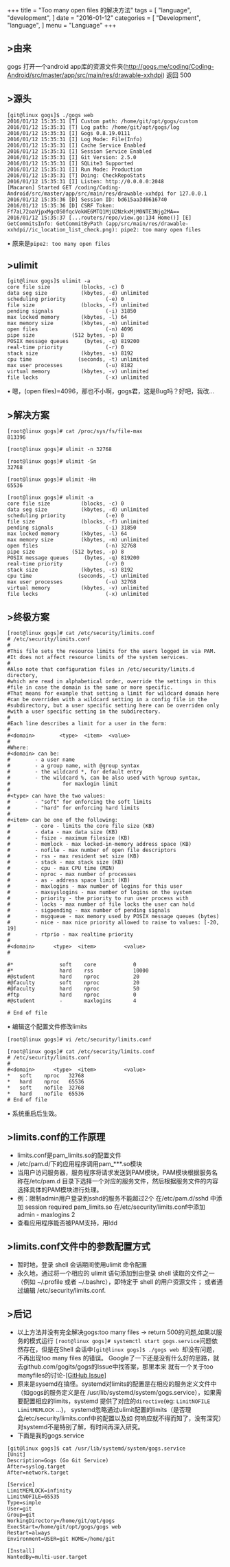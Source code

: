 +++
title = "Too many open files 的解决方法"
tags = [
    "language",
    "development",
]
date = "2016-01-12"
categories = [
    "Development",
    "language",
]
menu = "Language"
+++

## >由来

gogs 打开一个android app库的资源文件夹(http://gogs.me/coding/Coding-Android/src/master/app/src/main/res/drawable-xxhdpi)
返回 500

## >源头
```
[git@linux gogs]$ ./gogs web
2016/01/12 15:35:31 [T] Custom path: /home/git/opt/gogs/custom
2016/01/12 15:35:31 [T] Log path: /home/git/opt/gogs/log
2016/01/12 15:35:31 [I] Gogs 0.8.19.0111
2016/01/12 15:35:31 [I] Log Mode: File(Info)
2016/01/12 15:35:31 [I] Cache Service Enabled
2016/01/12 15:35:31 [I] Session Service Enabled
2016/01/12 15:35:31 [I] Git Version: 2.5.0
2016/01/12 15:35:31 [I] SQLite3 Supported
2016/01/12 15:35:31 [I] Run Mode: Production
2016/01/12 15:35:31 [T] Doing: CheckRepoStats
2016/01/12 15:35:31 [I] Listen: http://0.0.0.0:2048
[Macaron] Started GET /coding/Coding-Android/src/master/app/src/main/res/drawable-xxhdpi for 127.0.0.1
2016/01/12 15:35:36 [D] Session ID: bd615aa3d0616740
2016/01/12 15:35:36 [D] CSRF Token: Ff7aL72oaVjpxMgcOS0fqcVokWE6MTQ1MjU2NzkxMjM0NTE3Njg2MA==
2016/01/12 15:35:37 [...routers/repo/view.go:134 Home()] [E] GetCommitsInfo: GetCommitByPath (app/src/main/res/drawable-xxhdpi//ic_location_list_check.png): pipe2: too many open files

```

&bull; 原来是```pipe2: too many open files```

## >ulimit

```
[git@linux gogs]$ ulimit -a
core file size          (blocks, -c) 0
data seg size           (kbytes, -d) unlimited
scheduling priority             (-e) 0
file size               (blocks, -f) unlimited
pending signals                 (-i) 31850
max locked memory       (kbytes, -l) 64
max memory size         (kbytes, -m) unlimited
open files                      (-n) 4096
pipe size            (512 bytes, -p) 8
POSIX message queues     (bytes, -q) 819200
real-time priority              (-r) 0
stack size              (kbytes, -s) 8192
cpu time               (seconds, -t) unlimited
max user processes              (-u) 8182
virtual memory          (kbytes, -v) unlimited
file locks                      (-x) unlimited
```

&bull; 嗯，(open files)=4096，那也不小啊，gogs君，这是Bug吗？好吧，我改...

## >解决方案

```
[root@linux gogs]# cat /proc/sys/fs/file-max
813396

[root@linux gogs]# ulimit -n 32768

[root@linux gogs]# ulimit -Sn
32768

[root@linux gogs]# ulimit -Hn
65536

[root@linux gogs]# ulimit -a
core file size          (blocks, -c) 0
data seg size           (kbytes, -d) unlimited
scheduling priority             (-e) 0
file size               (blocks, -f) unlimited
pending signals                 (-i) 31850
max locked memory       (kbytes, -l) 64
max memory size         (kbytes, -m) unlimited
open files                      (-n) 32768
pipe size            (512 bytes, -p) 8
POSIX message queues     (bytes, -q) 819200
real-time priority              (-r) 0
stack size              (kbytes, -s) 8192
cpu time               (seconds, -t) unlimited
max user processes              (-u) 32768
virtual memory          (kbytes, -v) unlimited
file locks                      (-x) unlimited
```

## >终极方案

```
[root@linux gogs]# cat /etc/security/limits.conf
# /etc/security/limits.conf
#
#This file sets the resource limits for the users logged in via PAM.
#It does not affect resource limits of the system services.
#
#Also note that configuration files in /etc/security/limits.d directory,
#which are read in alphabetical order, override the settings in this
#file in case the domain is the same or more specific.
#That means for example that setting a limit for wildcard domain here
#can be overriden with a wildcard setting in a config file in the
#subdirectory, but a user specific setting here can be overriden only
#with a user specific setting in the subdirectory.
#
#Each line describes a limit for a user in the form:
#
#<domain>        <type>  <item>  <value>
#
#Where:
#<domain> can be:
#        - a user name
#        - a group name, with @group syntax
#        - the wildcard *, for default entry
#        - the wildcard %, can be also used with %group syntax,
#                 for maxlogin limit
#
#<type> can have the two values:
#        - "soft" for enforcing the soft limits
#        - "hard" for enforcing hard limits
#
#<item> can be one of the following:
#        - core - limits the core file size (KB)
#        - data - max data size (KB)
#        - fsize - maximum filesize (KB)
#        - memlock - max locked-in-memory address space (KB)
#        - nofile - max number of open file descriptors
#        - rss - max resident set size (KB)
#        - stack - max stack size (KB)
#        - cpu - max CPU time (MIN)
#        - nproc - max number of processes
#        - as - address space limit (KB)
#        - maxlogins - max number of logins for this user
#        - maxsyslogins - max number of logins on the system
#        - priority - the priority to run user process with
#        - locks - max number of file locks the user can hold
#        - sigpending - max number of pending signals
#        - msgqueue - max memory used by POSIX message queues (bytes)
#        - nice - max nice priority allowed to raise to values: [-20, 19]
#        - rtprio - max realtime priority
#
#<domain>      <type>  <item>         <value>
#

#*               soft    core            0
#*               hard    rss             10000
#@student        hard    nproc           20
#@faculty        soft    nproc           20
#@faculty        hard    nproc           50
#ftp             hard    nproc           0
#@student        -       maxlogins       4

# End of file
```

&bull; 编辑这个配置文件修改limits

```
[root@linux gogs]# vi /etc/security/limits.conf

[root@linux gogs]# cat /etc/security/limits.conf
# /etc/security/limits.conf
#
#<domain>      <type>  <item>         <value>
*   soft    nproc   32768
*   hard    nproc   65536
*   soft    nofile  32768
*   hard    nofile  65536
# End of file
```
&bull; 系统重启后生效。

## >limits.conf的工作原理

* limits.conf是pam_limits.so的配置文件
* /etc/pam.d/下的应用程序调用pam_***.so模块
* 当用户访问服务器，服务程序将请求发送到PAM模块，PAM模块根据服务名称在/etc/pam.d
  目录下选择一个对应的服务文件，然后根据服务文件的内容选择具体的PAM模块进行处理。
* 例：限制admin用户登录到sshd的服务不能超过2个
  在/etc/pam.d/sshd 中添加 session required pam_limits.so
  在/etc/security/limits.conf中添加 admin - maxlogins 2
* 查看应用程序能否被PAM支持，用ldd

## >limits.conf文件中的参数配置方式
* 暂时地，登录 shell 会话期间使用ulimit 命令配置
* 永久地，通过将一个相应的 ulimit 语句添加到由登录 shell 读取的文件之一
  （例如 ~/.profile 或者 ~/.bashrc），即特定于 shell 的用户资源文件；
  或者通过编辑 /etc/security/limits.conf.

## >后记
* 以上方法并没有完全解决gogs:too many files -> return 500的问题,如果以服务的模式运行
  ```[root@linux gogs]# systemctl start gogs.service```问题依然存在，但是在Shell
  会话中```[git@linux gogs]$ ./gogs web ```却没有问题，不再出现too many files 的错误。
  Google了一下还是没有什么好的思路，就去github.com/gogits/gogs的Issue中找答案，那里本来
  就有一个关于too manyfiles的讨论-[[GitHub Issue]](https://github.com/gogits/gogs/issues/1270)
* 原来是sysemd在搞怪。systemd对limits的配置是在相应的服务定义文件中（如gogs的服务定义是在
  /usr/lib/systemd/system/gogs.service），如果需要配置相应的limits，systemd
  提供了对应的```directive```(eg: ```LimitNOFILE``` ```LimitMEMLOCK``` ...)，
  systemd忽略通过ulimit配置的limits（是否理会/etc/security/limits.conf中的配置以及如
  何响应就不得而知了，没有深究）对systemd不是特别了解，有时间再深入研究。
* 下面是我的gogs.service

```
[git@linux gogs]$ cat /usr/lib/systemd/system/gogs.service
[Unit]
Description=Gogs (Go Git Service)
After=syslog.target
After=network.target

[Service]
LimitMEMLOCK=infinity
LimitNOFILE=65535
Type=simple
User=git
Group=git
WorkingDirectory=/home/git/opt/gogs
ExecStart=/home/git/opt/gogs/gogs web
Restart=always
Environment=USER=git HOME=/home/git

[Install]
WantedBy=multi-user.target
```
